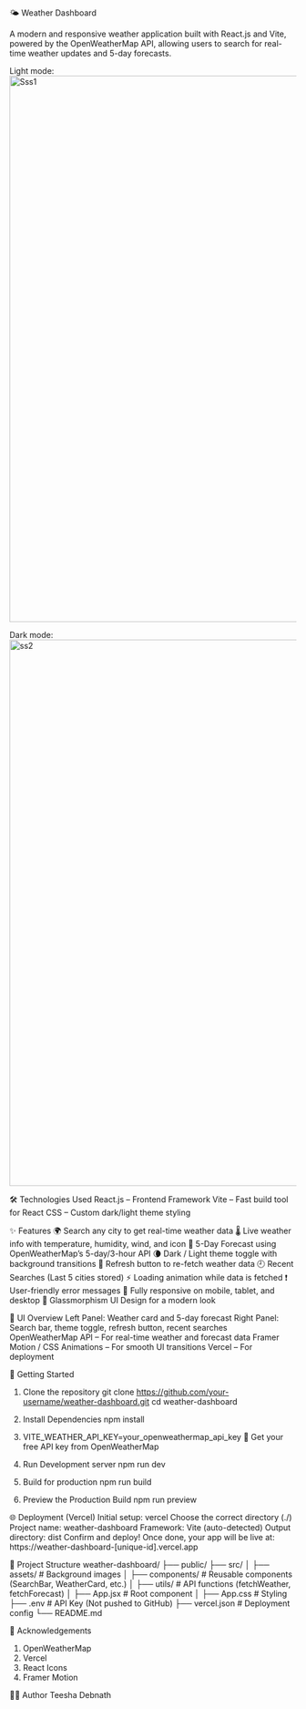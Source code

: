 🌤️ Weather Dashboard

A modern and responsive weather application built with React.js and Vite, powered by the OpenWeatherMap API, allowing users to search for real-time weather updates and 5-day forecasts.

Light mode: 
<img width="959" alt="Sss1" src="https://github.com/user-attachments/assets/f4f67006-9d37-47c7-bce3-b6d79158761c" />

Dark mode:
<img width="959" alt="ss2" src="https://github.com/user-attachments/assets/e78a0045-a29d-4851-8755-bf666512d68b" />

🛠️ Technologies Used
React.js – Frontend Framework
Vite – Fast build tool for React
CSS – Custom dark/light theme styling

✨ Features
🌍 Search any city to get real-time weather data
🌡️ Live weather info with temperature, humidity, wind, and icon
📆 5-Day Forecast using OpenWeatherMap’s 5-day/3-hour API
🌘 Dark / Light theme toggle with background transitions
🔄 Refresh button to re-fetch weather data
🕘 Recent Searches (Last 5 cities stored)
⚡ Loading animation while data is fetched
❗ User-friendly error messages
📱 Fully responsive on mobile, tablet, and desktop
🎨 Glassmorphism UI Design for a modern look

📸 UI Overview
Left Panel: Weather card and 5-day forecast
Right Panel: Search bar, theme toggle, refresh button, recent searches
OpenWeatherMap API – For real-time weather and forecast data
Framer Motion / CSS Animations – For smooth UI transitions
Vercel – For deployment

🔧 Getting Started
1. Clone the repository
   git clone https://github.com/your-username/weather-dashboard.git
   cd weather-dashboard
   
2. Install Dependencies
   npm install
   
3. VITE_WEATHER_API_KEY=your_openweathermap_api_key
   📌 Get your free API key from OpenWeatherMap

4. Run Development server
   npm run dev
   
5. Build for production
   npm run build

6. Preview the Production Build
   npm run preview

🌐 Deployment (Vercel)
Initial setup: vercel
Choose the correct directory (./)
Project name: weather-dashboard
Framework: Vite (auto-detected)
Output directory: dist
Confirm and deploy!
Once done, your app will be live at:
https://weather-dashboard-[unique-id].vercel.app

📂 Project Structure
weather-dashboard/
├── public/
├── src/
│   ├── assets/               # Background images
│   ├── components/           # Reusable components (SearchBar, WeatherCard, etc.)
│   ├── utils/                # API functions (fetchWeather, fetchForecast)
│   ├── App.jsx               # Root component
│   ├── App.css               # Styling
├── .env                      # API Key (Not pushed to GitHub)
├── vercel.json               # Deployment config
└── README.md

🤝 Acknowledgements
1. OpenWeatherMap
2. Vercel
3. React Icons
4. Framer Motion

🧑‍💻 Author
Teesha Debnath
